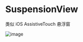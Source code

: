 # SuspensionView

类似 iOS AssistiveTouch 悬浮窗

![image](https://github.com/Ossey/SuspensionControl/commits/master/SuspensionView/SuspensionView/2017-06-18%2016_18_06.gif)

